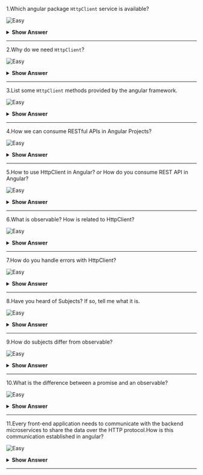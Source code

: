 1.Which angular package `HttpClient` service is available?

![Easy](https://github.com/revaturelabs/interviewquestions/blob/dev/InterviewSpecificQuestions/ComplexityTags/simple%20(2).svg)

<details>
<summary><b>Show Answer</b></summary>
<blockquote>

`@angular/common/http` 

</blockquote>
</details>
  
---
 
2.Why do we need `HttpClient`?

![Easy](https://github.com/revaturelabs/interviewquestions/blob/dev/InterviewSpecificQuestions/ComplexityTags/simple%20(2).svg)

<details>
<summary><b>Show Answer</b></summary>
<blockquote>

The front-end of applications communicates with back-end services to get or send the data over HTTP protocol using either XMLHttpRequest interface or fetch API .This communication is done in Angular with the help of `HttpClient`.

</blockquote>
</details>
  
---
 
3.List some `HttpClient` methods provided by the angular framework.

![Easy](https://github.com/revaturelabs/interviewquestions/blob/dev/InterviewSpecificQuestions/ComplexityTags/simple%20(2).svg)

<details>
<summary><b>Show Answer</b></summary>
<blockquote>

- `HttpClient.get()` method is used to fetch data from a server.
- `HttpClient.post()` method is used to send the data to the server.
- `HttpClient.put()` method is used to update the data on the server
- `HttpClient.delete()` method is used to delete the data in the server

All `HttpClient` methods return an **Observable** of something.In general, an observable can return multiple values over time.
	
</blockquote>
</details>
  
---
 
4.How we can consume RESTful APIs in Angular Projects?

![Easy](https://github.com/revaturelabs/interviewquestions/blob/dev/InterviewSpecificQuestions/ComplexityTags/simple%20(2).svg)

<details>
<summary><b>Show Answer</b></summary>
<blockquote>
	
We can consume RESTful APIs in Angular applications using HttpClient API.
	
</blockquote>
</details>
  
---
 
5.How to use HttpClient in Angular? _or_ How do you consume REST API in Angular?

![Easy](https://github.com/revaturelabs/interviewquestions/blob/dev/InterviewSpecificQuestions/ComplexityTags/simple%20(2).svg)

<details>
<summary><b>Show Answer</b></summary>
<blockquote>

HttpClient API service is used to make communication between front-end web apps with backend services.This communication is done over HTTP protocol.

To work with the HttpClient service in Angular, you need to import the `HttpClientModule` in the `app.module.ts` file.Then inject the HttpClient service in the constructor method after that you can hit the remote server via HTTP’s POST, GET, PUT and DELETE methods.

Then create a service (`employee.service.ts`) to handle all HTTP requests.We import the `HttpClient` and `HttpHeaders` services to make the HTTP request work.Here, we create CRUD operations using HttpClient methods (GET, POST, PUT, DELETE) 
	
For example:
```ts
import { Injectable } from '@angular/core';
import { HttpClient, HttpHeaders } from '@angular/common/http';
import { Observable } from 'rxjs';
import { Employee } from './Employee';

@Injectable({providedIn: 'root'})
export class EmployeeService {
  // Base url
  baseurl = 'http://localhost:3000/employees/';
  
  constructor(private http: HttpClient) { }
  
  // Http Headers
  httpOptions = {
    headers: new HttpHeaders({
      'Content-Type': 'application/json'
    })
  }
  
  // POST
  CreateEmployee(data): Observable<Employee> {
    return this.http.post<Employee>(this.baseurl , JSON.stringify(data), this.httpOptions);
  }  
  
  // GET
  GetEmployee(id): Observable<Employee> {
    return this.http.get<Employee>(this.baseurl + id)
  }
  
  // PUT
  UpdateEmployee(id, data): Observable<Employee> {
    return this.http.put<Employee>(this.baseurl + id, JSON.stringify(data), this.httpOptions)
  }
  
  // DELETE
  DeleteEmployee(id){
    return this.http.delete<Employee>(this.baseurl + id, this.httpOptions)
    )
  } 
}
```

</blockquote>
</details>
  
---
 
6.What is observable? How is related to HttpClient?

![Easy](https://github.com/revaturelabs/interviewquestions/blob/dev/InterviewSpecificQuestions/ComplexityTags/simple%20(2).svg)

<details>
<summary><b>Show Answer</b></summary>
<blockquote>


Observable in Angular is a feature that provides support for delivering messages between different parts of your single-page application.This feature is frequently used in Angular because it is responsible for handling multiple values, asynchronous programming in Javascript, and also event-handling processes.
	
All `HttpClient` methods return an **Observable** of something.
	
</blockquote>
</details>
  
---
 
7.How do you handle errors with HttpClient?

![Easy](https://github.com/revaturelabs/interviewquestions/blob/dev/InterviewSpecificQuestions/ComplexityTags/simple%20(2).svg)

<details>
<summary><b>Show Answer</b></summary>
<blockquote>

By using Angular's *HttpClient* along with `catch error` from RxJS, we can easily write a function to handle errors within each service.*HttpClient* will also conveniently parse JSON responses and returns an observable object.

There are two categories of errors that need to be handled differently:
* Client-side: Network problems and front-end code errors.With *HttpClient*, these errors return *ErrorEvent* instances.
* Server-side: AJAX errors, user errors, back-end code errors, database errors, file system errors.With *HttpClient*, these errors return HTTP Error Responses.

By verifying if an error is an instance of *ErrorEvent*, we can figure out which type of error we have and handle it accordingly.

To catch errors, we "pipe" the observable result from `http.get()` (or any *HttpClient* methods) through an RxJS `catchError()` operator.Also, we add the `retry(1)` function to the pipe to retry all requests once before failing.

</blockquote>
</details>
  
---
 
8.Have you heard of Subjects? If so, tell me what it is.

![Easy](https://github.com/revaturelabs/interviewquestions/blob/dev/InterviewSpecificQuestions/ComplexityTags/simple%20(2).svg)

<details>
<summary><b>Show Answer</b></summary>
<blockquote>

A Subject is a special type of Observable that allows values to be multicasted to many Observers.The subjects are also observers because they can subscribe to another observable and get value from it, which it will multicast to all its subscribers.

</blockquote>
</details>
  
---
 
9.How do subjects differ from observable?

![Easy](https://github.com/revaturelabs/interviewquestions/blob/dev/InterviewSpecificQuestions/ComplexityTags/simple%20(2).svg)

<details>
<summary><b>Show Answer</b></summary>
<blockquote>

Every Subject is an Observable.Given a Subject, you can subscribe to it, providing an Observer, which will start receiving values normally.From the perspective of the Observer, it cannot tell whether the Observable execution is coming from a plain unicast Observable or a Subject.

</blockquote>
	
</details>
  
---
 
	
10.What is the difference between a promise and an observable?

![Easy](https://github.com/revaturelabs/interviewquestions/blob/dev/InterviewSpecificQuestions/ComplexityTags/simple%20(2).svg)

<details>
<summary> <b>Show Answer</b></summary>
<blockquote>
	
- A Promise emits a single value while an Observable can emit multiple values.
- So, while handling an HTTP request, a Promise can manage a single response for the same request, but if there are multiple responses to the same request, then we have to use an Observable.
	
```ts
const promise = new Promise((data) =>{ 
    data(1);
    data(2);
    data(3);    }).then(element => console.log('Promise '+ element));
// Logs:
// Promise 1
 
const observable = new Observable((data) => {
    data.next(1);
    data.next(2);
    data.next(3);   }).subscribe(element => console.log('Observable ' + element));
 
// Logs:
//Observable 1
//Observable 2
//Observable 3
```
	

</details>
	
---

11.Every front-end application needs to communicate with the backend microservices to share the data over the HTTP protocol.How is this communication established in angular? 

![Easy](https://github.com/revaturelabs/interviewquestions/blob/dev/InterviewSpecificQuestions/ComplexityTags/simple%20(2).svg)

<details>
<summary><b>Show Answer</b></summary>
<blockquote>

Using the `HttpClient` Service

</blockquote>
</details>
  
---
 

